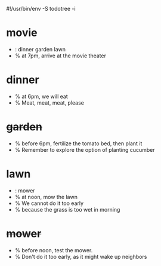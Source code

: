#!/usr/bin/env -S todotree -i

# movie
- : dinner garden lawn
- % at 7pm, arrive at the movie theater

# dinner
- % at 6pm, we will eat
- % Meat, meat, meat, please

# ~~garden~~
- % before 6pm, fertilize the tomato bed, then plant it
- % Remember to explore the option of planting cucumber 

# lawn
- : mower
- % at noon, mow the lawn
- % We cannot do it too early 
- % because the grass is too wet in morning

# ~~mower~~
- % before noon, test the mower. 
- % Don't do it too early, as it might wake up neighbors

